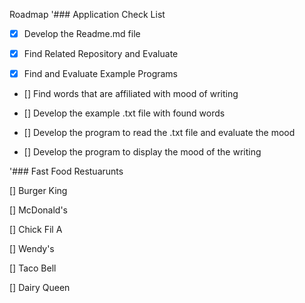 Roadmap
'### Application Check List 


- [x] Develop the Readme.md file

- [x] Find Related Repository and Evaluate

- [x] Find and Evaluate Example Programs

- [] Find words that are affiliated with mood of writing

- [] Develop the example .txt file with found words

- [] Develop the program to read the .txt file and evaluate the mood

- [] Develop the program to display the mood of the writing


'### Fast Food Restuarunts

[] Burger King

[] McDonald's 

[] Chick Fil A

[] Wendy's 

[] Taco Bell

[] Dairy Queen
